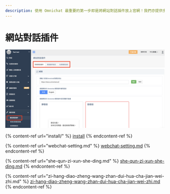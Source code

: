 ```yaml
---
description: 使用 Omnichat 最重要的第一步即是將網站對話插件放上官網！我們亦提供多項設定，讓電商用戶在調整插件上更加彈性。
---
```


# 網站對話插件

![](<../../../.gitbook/assets/截圖 2022-03-31 下午3.13.42.png>)

{% content-ref url="install/" %}
[install](install/)
{% endcontent-ref %}

{% content-ref url="webchat-setting.md" %}
[webchat-setting.md](webchat-setting.md)
{% endcontent-ref %}

{% content-ref url="she-qun-zi-xun-she-ding.md" %}
[she-qun-zi-xun-she-ding.md](she-qun-zi-xun-she-ding.md)
{% endcontent-ref %}

{% content-ref url="zi-hang-diao-zheng-wang-zhan-dui-hua-cha-jian-wei-zhi.md" %}
[zi-hang-diao-zheng-wang-zhan-dui-hua-cha-jian-wei-zhi.md](zi-hang-diao-zheng-wang-zhan-dui-hua-cha-jian-wei-zhi.md)
{% endcontent-ref %}
